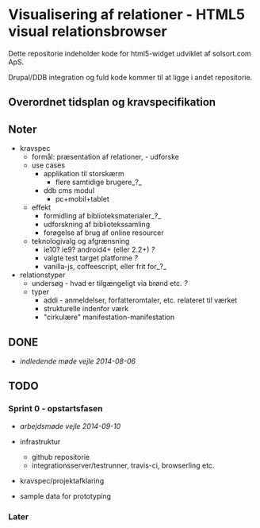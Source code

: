 # Visualisering af relationer - HTML5 visual relationsbrowser

Dette repositorie indeholder kode for html5-widget udviklet af solsort.com ApS.

Drupal/DDB integration og fuld kode kommer til at ligge i andet repositorie.


## Overordnet tidsplan og kravspecifikation


## Noter

- kravspec
  - formål: præsentation af relationer, - udforske
  - use cases
    - applikation til storskærm
      - flere samtidige brugere_?_
    - ddb cms modul
      - pc+mobil+tablet
  - effekt
    - formidling af biblioteksmaterialer_?_
    - udforskning af bibliotekssamling
    - forøgelse af brug af online resourcer
  - teknologivalg og afgrænsning
    - ie10? ie9? android4+ (eller 2.2+) _?_
    - valgte test target platforme _?_
    - vanilla-js, coffeescript, eller frit for_?_
- relationstyper
  - undersøg - hvad er tilgængeligt via brønd etc. _?_
  - typer
    - addi - anmeldelser, forfatteromtaler, etc. relateret til værket
    - strukturelle indenfor værk
    - "cirkulære" manifestation-manifestation

## DONE

- _indledende møde vejle 2014-08-06_

## TODO

### Sprint 0 - opstartsfasen

- _arbejdsmøde vejle 2014-09-10_

- infrastruktur
  - github repositorie
  - integrationsserver/testrunner, travis-ci, browserling etc.
- kravspec/projektafklaring
- sample data for prototyping

### Later
